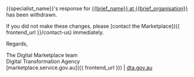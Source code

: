 {{specialist_name}}'s response for [{{brief_name}} at {{brief_organisation}}]({{brief_url}}) has been withdrawn.
  
If you did not make these changes, please [contact the Marketplace]({{ frontend_url }}/contact-us) immediately.  
  
Regards,  
  
The Digital Marketplace team  
Digital Transformation Agency  
[marketplace.service.gov.au]({{ frontend_url }}) | [dta.gov.au](https://dta.gov.au)